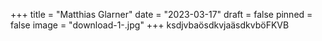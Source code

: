 +++
title = "Matthias Glarner"
date = "2023-03-17"
draft = false
pinned = false
image = "download-1-.jpg"
+++
ksdjvbaösdkvjaäsdkvböFKVB